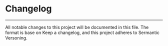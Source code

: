 # Changelog
---
All notable changes to this project will be documented in this file.
The format is base on Keep a changelog, and this project adheres to Sermantic Versoning.
